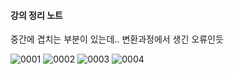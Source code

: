 #### 강의 정리 노트

중간에 겹치는 부분이 있는데.. 변환과정에서 생긴 오류인듯 


![0001](https://user-images.githubusercontent.com/49096513/85914689-60a2ed80-b87b-11ea-93a3-bae8dd3c1b4a.jpg)
![0002](https://user-images.githubusercontent.com/49096513/85914691-6ac4ec00-b87b-11ea-9ef9-b1920a4ea837.jpg)
![0003](https://user-images.githubusercontent.com/49096513/85914697-6e587300-b87b-11ea-9700-ca205c1596bf.jpg)
![0004](https://user-images.githubusercontent.com/49096513/85914698-6ef10980-b87b-11ea-87c9-43475f51734c.jpg)
